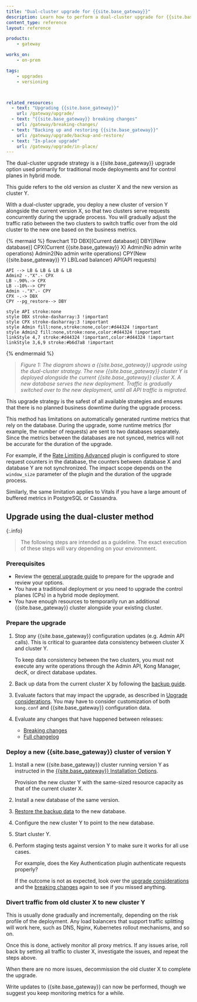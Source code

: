 ```yaml
---
title: "Dual-cluster upgrade for {{site.base_gateway}}"
description: Learn how to perform a dual-cluster upgrade for {{site.base_gateway}}.
content_type: reference
layout: reference

products:
    - gateway

works_on:
    - on-prem

tags:
    - upgrades
    - versioning



related_resources:
  - text: "Upgrading {{site.base_gateway}}"
    url: /gateway/upgrade/
  - text: "{{site.base_gateway}} breaking changes"
    url: /gateway/breaking-changes/
  - text: "Backing up and restoring {{site.base_gateway}}"
    url: /gateway/upgrade/backup-and-restore/
  - text: "In-place upgrade"
    url: /gateway/upgrade/in-place/
---
```


The dual-cluster upgrade strategy is a {{site.base_gateway}} upgrade option used primarily for traditional 
mode deployments and for control planes in hybrid mode.

This guide refers to the old version as cluster X and the new version as cluster Y.

With a dual-cluster upgrade, you deploy a new cluster of version Y alongside the current version X, 
so that two clusters serve requests concurrently during the upgrade process. 
You will gradually adjust the traffic ratio between the two clusters to 
switch traffic over from the old cluster to the new one based on the business metrics.

{% mermaid %}
flowchart TD
    DBX[(Current
    database)]
    DBY[(New 
    database)]
    CPX(Current 
    {{site.base_gateway}} X)
    Admin(No admin 
    write operations)
    Admin2(No admin 
    write operations)
    CPY(New 
    {{site.base_gateway}} Y)
    LB(Load balancer)
    API(API requests)

    API --> LB & LB & LB & LB
    Admin2 -."X".- CPX
    LB -.90%.-> CPX
    LB --10%--> CPY
    Admin -."X".- CPY
    CPX -.-> DBX
    CPY --pg_restore--> DBY

    style API stroke:none
    style DBX stroke-dasharray:3 !important
    style CPX stroke-dasharray:3 !important
    style Admin fill:none,stroke:none,color:#d44324 !important
    style Admin2 fill:none,stroke:none,color:#d44324 !important
    linkStyle 4,7 stroke:#d44324 !important,color:#d44324 !important
    linkStyle 3,6,9 stroke:#b6d7a8 !important
{% endmermaid %}

> _Figure 1: The diagram shows a {{site.base_gateway}} upgrade using the dual-cluster strategy._
_The new {{site.base_gateway}} cluster Y is deployed alongside the current {{site.base_gateway}} cluster X._
_A new database serves the new deployment._
_Traffic is gradually switched over to the new deployment, until all API traffic is migrated._

This upgrade strategy is the safest of all available strategies and 
ensures that there is no planned business downtime during the upgrade process.

This method has limitations on automatically generated runtime metrics that rely on the database. 
During the upgrade, some runtime metrics (for example, the number of requests) are sent to two databases separately.
Since the metrics between the databases are not synced, metrics will not be accurate for the duration of the upgrade.

For example, if the [Rate Limiting Advanced](/plugins/rate-limiting-advanced/) plugin is configured to store request counters in 
the database, the counters between database X and database Y are not synchronized. 
The impact scope depends on the `window_size` parameter of the plugin and the duration of the upgrade process.

Similarly, the same limitation applies to Vitals if you have a large amount of buffered metrics in 
PostgreSQL or Cassandra.

## Upgrade using the dual-cluster method

{:.info}
> The following steps are intended as a guideline.
The exact execution of these steps will vary depending on your environment. 

### Prerequisites

* Review the [general upgrade guide](/gateway/upgrade/) to prepare for the upgrade and review your options.
* You have a traditional deployment or you need to upgrade the control planes (CPs) in a hybrid mode deployment.
* You have enough resources to temporarily run an additional {{site.base_gateway}} cluster alongside your existing cluster.

### Prepare the upgrade

1. Stop any {{site.base_gateway}} configuration updates (e.g. Admin API calls). 
   This is critical to guarantee data consistency between cluster X and cluster Y.

   To keep data consistency between the two clusters, you must not execute any write operations through the Admin API, Kong Manager, decK, or direct database updates. 

2. Back up data from the current cluster X by following the [backup guide](/gateway/upgrade/backup-and-restore/).

3. Evaluate factors that may impact the upgrade, as described in [Upgrade considerations](/gateway/upgrade/#preparation-upgrade-considerations/).
You may have to consider customization of both `kong.conf` and {{site.base_gateway}} configuration data.

4. Evaluate any changes that have happened between releases:
    * [Breaking changes](/gateway/breaking-changes/)
    * [Full changelog](/gateway/changelog/)

### Deploy a new {{site.base_gateway}} cluster of version Y

1. Install a new {{site.base_gateway}} cluster running version Y as instructed in the 
[{{site.base_gateway}} Installation Options](/gateway/install/).

    Provision the new cluster Y with the same-sized resource capacity as that of 
    the current cluster X.

2. Install a new database of the same version.

3. [Restore the backup data](/gateway/upgrade/backup-and-restore/#restore-gateway-entities)
to the new database.

4. Configure the new cluster Y to point to the new database.

5. Start cluster Y.

6. Perform staging tests against version Y to make sure it works for all use cases. 

    For example, does the Key Authentication plugin authenticate requests properly?
    
    If the outcome is not as expected, look over the 
    [upgrade considerations](/gateway/upgrade/#preparation-upgrade-considerations/) and the 
    [breaking changes](/gateway/breaking-changes/)
    again to see if you missed anything.

### Divert traffic from old cluster X to new cluster Y
    
This is usually done gradually and incrementally, depending on the risk profile of the deployment. 
Any load balancers that support traffic splitting will work here, such as DNS, Nginx, Kubernetes rollout mechanisms, and so on.

Once this is done, actively monitor all proxy metrics. If any issues arise, roll back by setting all traffic to cluster X, investigate the issues, and repeat the steps above.

When there are no more issues, decommission the old cluster X to complete the upgrade. 

Write updates to {{site.base_gateway}} can now be performed, though we suggest you keep monitoring metrics for a while.
